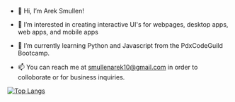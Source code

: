 

- 👋 Hi, I’m Arek Smullen!
- 👀 I’m interested in creating interactive UI's for webpages, desktop apps, web apps, and mobile apps
- 🌱 I’m currently learning Python and Javascript from  the PdxCodeGuild Bootcamp.

- 📫 You can reach me at smullenarek10@gmail.com in order to colloborate or for business inquiries.


[![Top Langs](https://github-readme-stats.vercel.app/api/top-langs/?username=arek8675&layout=compact&theme=dark)](https://github.com/arek8675/github-readme-stats)


<!---
arek8675/arek8675 is a ✨ special ✨ repository because its `README.md` (this file) appears on your GitHub profile.
You can click the Preview link to take a look at your changes.
--->
